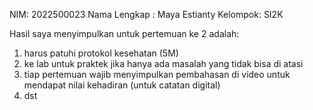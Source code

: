 NIM: 2022500023
Nama Lengkap : Maya Estianty
Kelompok: SI2K

Hasil saya menyimpulkan untuk pertemuan ke 2 adalah:
1) harus patuhi protokol kesehatan (5M)
2) ke lab untuk praktek jika hanya ada masalah yang tidak bisa di atasi
3) tiap pertemuan wajib menyimpulkan pembahasan di video untuk mendapat nilai kehadiran (untuk catatan digital)
4) dst

